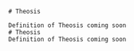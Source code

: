 
    # Theosis

    Definition of Theosis coming soon
    # Theosis
    Definition of Theosis coming soon